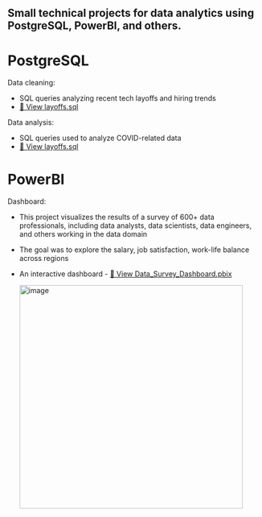 ## Small technical projects for data analytics using PostgreSQL, PowerBI, and others.

# PostgreSQL
Data cleaning:
*  SQL queries analyzing recent tech layoffs and hiring trends
*  [📄 View layoffs.sql](layoffs.sql)

Data analysis:
* SQL queries used to analyze COVID-related data
* [📄 View layoffs.sql](layoffs.sql)

# PowerBI
Dashboard:
* This project visualizes the results of a survey of 600+ data professionals, including data analysts, data scientists, data engineers, and others working in the data domain
* The goal was to explore the salary, job satisfaction, work-life balance across regions
* An interactive dashboard - [📄 View Data_Survey_Dashboard.pbix](Data_Survey_Dashboard.pbix)
  
     <img width="444" alt="image" src="https://github.com/user-attachments/assets/fb19432d-d2df-4902-a41c-c92bc286e50f" />
